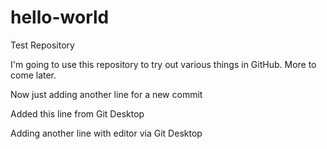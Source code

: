 # hello-world
Test Repository

I'm going to use this repository to try out various things in GitHub.
More to come later.

Now just adding another line for a new commit

Added this line from Git Desktop

Adding another line with editor via Git Desktop
